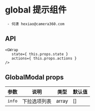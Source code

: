 # global 提示组件

 ```
  - 何潇 hexiao@camera360.com
 ```

## API

```
<GWrap 
   state={ this.props.state }
   actions={ this.props.actions }
/>
```

## GlobalModal props

|  参数  |  说明  |  类型  |  默认值  |
|-------|-------|-------|-------|
|`info`|下拉选项列表|array| [] |
